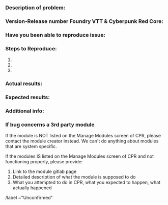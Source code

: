 ### Description of problem:

### Version-Release number Foundry VTT & Cyberpunk Red Core:

### Have you been able to reproduce issue:

### Steps to Reproduce:
1.
2.
3.

### Actual results:

### Expected results:

### Additional info:

### If bug concerns a 3rd party module
If the module is NOT listed on the Manage Modules screen of CPR, please contact the module
creator instead.  We can't do anything about modules that are system specific.

If the modules IS listed on the Manage Modules screen of CPR and not functioning properly, please provide:

1. Link to the module gitlab page
2. Detailed description of what the module is supposed to do
3. What you attempted to do in CPR, what you expected to happen, what actually happened

/label ~"Unconfirmed"